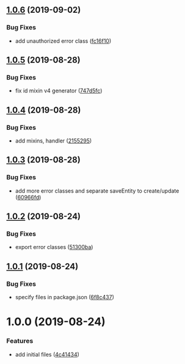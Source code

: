 ## [1.0.6](https://github.com/zooxsmart/lambda-util/compare/1.0.5...1.0.6) (2019-09-02)


### Bug Fixes

* add unauthorized error class ([fc16f10](https://github.com/zooxsmart/lambda-util/commit/fc16f10))

## [1.0.5](https://github.com/zooxsmart/lambda-util/compare/1.0.4...1.0.5) (2019-08-28)


### Bug Fixes

* fix id mixin v4 generator ([747d5fc](https://github.com/zooxsmart/lambda-util/commit/747d5fc))

## [1.0.4](https://github.com/zooxsmart/lambda-util/compare/1.0.3...1.0.4) (2019-08-28)


### Bug Fixes

* add mixins, handler ([2155295](https://github.com/zooxsmart/lambda-util/commit/2155295))

## [1.0.3](https://github.com/zooxsmart/lambda-util/compare/1.0.2...1.0.3) (2019-08-28)


### Bug Fixes

* add more error classes and separate saveEntity to create/update ([60966fd](https://github.com/zooxsmart/lambda-util/commit/60966fd))

## [1.0.2](https://github.com/zooxsmart/lambda-util/compare/1.0.1...1.0.2) (2019-08-24)


### Bug Fixes

* export error classes ([51300ba](https://github.com/zooxsmart/lambda-util/commit/51300ba))

## [1.0.1](https://github.com/zooxsmart/lambda-util/compare/1.0.0...1.0.1) (2019-08-24)


### Bug Fixes

* specify files in package.json ([6f8c437](https://github.com/zooxsmart/lambda-util/commit/6f8c437))

# 1.0.0 (2019-08-24)


### Features

* add initial files ([4c41434](https://github.com/zooxsmart/lambda-util/commit/4c41434))
